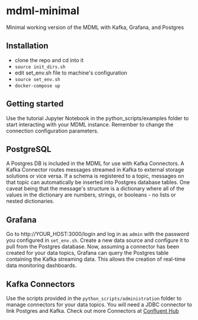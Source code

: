 # mdml-minimal
Minimal working version of the MDML with Kafka, Grafana, and Postgres

## Installation
* clone the repo and cd into it
* `source init_dirs.sh`
* edit set_env.sh file to machine's configuration
* `source set_env.sh`
* `docker-compose up`

## Getting started
Use the tutorial Jupyter Notebook in the python_scripts/examples folder to start interacting with your MDML instance. Remember to change the connection configuration parameters.

## PostgreSQL
A Postgres DB is included in the MDML for use with Kafka Connectors. A Kafka Connector routes messages streamed in Kafka to external storage solutions or vice versa. If a schema is registered to a topic, messages on that topic can automatically be inserted into Postgres database tables. One caveat being that the message's structure is a dictionary where all of the values in the dictionary are numbers, strings, or booleans - no lists or nested dictionaries.

## Grafana
Go to http://YOUR_HOST:3000/login and log in as `admin` with the password you configured in `set_env.sh`. Create a new data source and configure it to pull from the Postgres database. Now, assuming a connector has been created for your data topics, Grafana can query the Postgres table containing the Kafka streaming data. This allows the creation of real-time data monitoring dashboards. 

## Kafka Connectors
Use the scripts provided in the `python_scripts/administration` folder to manage connectors for your data topics. You will need a JDBC connector to link Postgres and Kafka. Check out more Connectors at [Confluent Hub](https://www.confluent.io/hub/)
